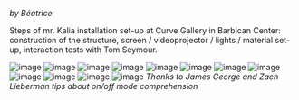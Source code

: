_by Béatrice_

Steps of mr. Kalia installation set-up at Curve Gallery in Barbican Center: construction of the structure, screen / videoprojector / lights / material set-up, interaction tests with Tom Seymour.

![image](../project_images/20140701_setup-Barbican/01_IMG_0029.jpg)
![image](../project_images/20140701_setup-Barbican/02_IMG_0008.jpg)
![image](../project_images/20140701_setup-Barbican/03_IMG_0014.jpg)
![image](../project_images/20140701_setup-Barbican/04_IMG_0010.jpg)
![image](../project_images/20140701_setup-Barbican/05_IMG_0050.jpg)
![image](../project_images/20140701_setup-Barbican/06_IMG_0064.jpg)
![image](../project_images/20140701_setup-Barbican/07_IMG_0121.jpg)
![image](../project_images/20140701_setup-Barbican/08_IMG_0101.jpg)
![image](../project_images/20140701_setup-Barbican/09_IMG_0115.jpg)
![image](../project_images/20140701_setup-Barbican/10_IMG_0140.jpg)
![image](../project_images/20140701_setup-Barbican/11_IMG_0187.jpg)
![image](../project_images/20140701_setup-Barbican/12_IMG_0205.jpg)
_Thanks to James George and Zach Lieberman tips about on/off mode comprehension_







